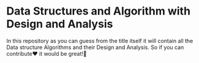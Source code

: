 # Data Structures and Algorithm with Design and Analysis
<p style = "font-size = 15px;">In this repository as you can guess from the title itself it will contain all the Data structure Algorithms and their Design and Analysis. So if you can contribute❤ it would be great!🤩 </p>
